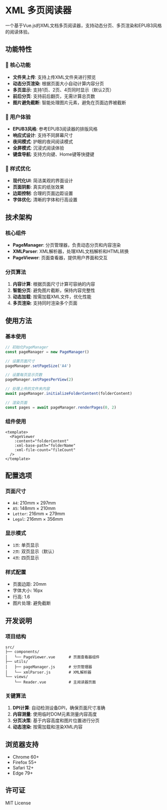 # XML 多页阅读器

一个基于Vue.js的XML文档多页阅读器，支持动态分页、多页渲染和EPUB3风格的阅读体验。

## 功能特性

### 🎯 核心功能

- **文件夹上传**: 支持上传XML文件夹进行预览
- **动态分页渲染**: 根据页面大小自动计算内容分页
- **多页显示**: 支持1页、2页、4页同时显示（默认2页）
- **前后分页**: 支持前后翻页，无需计算总页数
- **图片避免截断**: 智能处理图片元素，避免在页面边界被截断

### 📱 用户体验

- **EPUB3风格**: 参考EPUB3阅读器的排版风格
- **响应式设计**: 支持不同屏幕尺寸
- **夜间模式**: 护眼的夜间阅读模式
- **全屏模式**: 沉浸式阅读体验
- **键盘导航**: 支持方向键、Home键等快捷键

### 🎨 样式优化

- **现代化UI**: 简洁美观的界面设计
- **页面阴影**: 真实的纸张效果
- **边距控制**: 合理的页面边距设置
- **字体优化**: 清晰的字体和行高设置

## 技术架构

### 核心组件

- **PageManager**: 分页管理器，负责动态分页和内容渲染
- **XMLParser**: XML解析器，处理XML文档解析和HTML转换
- **PageViewer**: 页面查看器，提供用户界面和交互

### 分页算法

1. **内容计算**: 根据页面尺寸计算可容纳的内容
2. **智能分页**: 避免图片截断，保持内容完整性
3. **动态加载**: 按需加载XML文件，优化性能
4. **多页渲染**: 支持同时渲染多个页面

## 使用方法

### 基本使用

```javascript
// 初始化PageManager
const pageManager = new PageManager()

// 设置页面尺寸
pageManager.setPageSize('A4')

// 设置每页显示页数
pageManager.setPagesPerView(2)

// 处理上传的文件夹内容
await pageManager.initializeFolderContent(folderContent)

// 渲染页面
const pages = await pageManager.renderPages(0, 2)
```

### 组件使用

```vue
<template>
  <PageViewer
    :content="folderContent"
    :xml-base-path="folderName"
    :xml-file-count="fileCount"
  />
</template>
```

## 配置选项

### 页面尺寸

- `A4`: 210mm × 297mm
- `A5`: 148mm × 210mm
- `Letter`: 216mm × 279mm
- `Legal`: 216mm × 356mm

### 显示模式

- `1页`: 单页显示
- `2页`: 双页显示（默认）
- `4页`: 四页显示

### 样式配置

- 页面边距: 20mm
- 字体大小: 16px
- 行高: 1.6
- 图片处理: 避免截断

## 开发说明

### 项目结构

```
src/
├── components/
│   └── PageViewer.vue      # 页面查看器组件
├── utils/
│   ├── pageManager.js      # 分页管理器
│   └── xmlParser.js        # XML解析器
└── views/
    └── Reader.vue          # 主阅读器页面
```

### 关键算法

1. **DPI计算**: 自动检测设备DPI，确保页面尺寸准确
2. **内容测量**: 使用临时DOM元素测量内容高度
3. **分页决策**: 基于内容高度和图片位置进行分页
4. **动态渲染**: 按需加载和渲染XML内容

## 浏览器支持

- Chrome 60+
- Firefox 55+
- Safari 12+
- Edge 79+

## 许可证

MIT License
